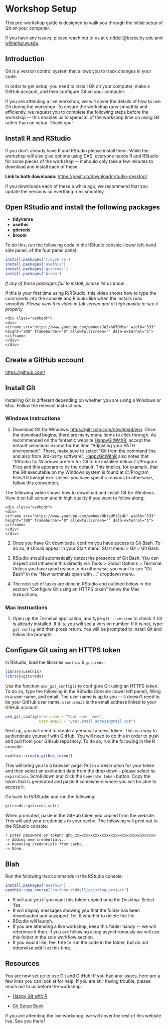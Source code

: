 # Workshop Setup



This pre-workshop guide is designed to walk you through the initial setup of Git
on your computer.  

If you have any issues, please reach out to us at c.riddell@berkeley.edu and 
wilnerl@uw.edu.   

## Introduction

Git is a version control system that allows you to track changes in your code.  

In order to get setup, you need to install Git on your computer, make a GitHub 
account, and then configure Git on your computer.  

If you are attending a live workshop, we will cover the details of how to use 
Git during the workshop. To ensure the workshop runs smoothly and efficiently, 
we request you to complete the following steps before the workshop -- this 
enables us to spend all of the workshop time on using Git rather than on setup.
Thank you!

## Install R and RStudio

If you don't already have R and RStudio please install them. While the workshop
will also give options using SAS, everyone needs R and RStudio for some pieces 
of the workshop -- it should only take a few minutes to download and install 
each of these. 

**Link to both downloads:** https://posit.co/download/rstudio-desktop/  

If you downloads each of these a while ago, we recommend that you update the 
versions so everthing runs smoothly. 

## Open RStudio and install the following packages

- **tidyverse**
- **usethis**
- **gitcreds**
- **broom**

To do this, run the following code in the RStudio console (lower left-hand side
panel, of the four panel pane):


```r
install.packages('tidyverse')
install.packages('usethis')
install.packages('gitcreds')
install.packages('broom')
```

*If any of these packages fail to install, please let us know.*   

If this is your first time using R/RStudio, this video shows how to type the 
commands into the console and R looks like when the installs runs smoothly. 
*Please view this video in full screen and at high quality to see it properly.*


```{=html}
<div class="vembedr">
<div>
<iframe src="https://www.youtube.com/embed/JuZxhOTDMtw" width="533" height="300" frameborder="0" allowfullscreen="" data-external="1"></iframe>
</div>
</div>
```


## Create a GitHub account

https://github.com/

## Install Git

Installing Git is different depending on whether you are using a Windows or Mac. 
Follow the relevant instructions.

### Windows Instructions

1) Download Git for Windows: https://git-scm.com/download/win. Once the download
begins, there are many menu items to click through. As recommended on the 
fantastic website [HappyGitWithR](https://happygitwithr.com/install-git), accept
the default selections except for the item "Adjusting your PATH environment". 
There, make sure to select “Git from the command line and also from 3rd-party 
software”. [HappyGitWithR](https://happygitwithr.com/install-git) also notes 
that "RStudio for Windows prefers for Git to
be installed below C:/Program Files and this appears to be the default. This 
implies, for example, that the Git executable on my Windows system is found at 
C:/Program Files/Git/bin/git.exe. Unless you have specific reasons to otherwise,
follow this convention.

The following video shows how to download and install Git for Windows. View it 
on full screen and in high quality if you want to follow along:


```{=html}
<div class="vembedr">
<div>
<iframe src="https://www.youtube.com/embed/0blgUPi5j4U" width="533" height="300" frameborder="0" allowfullscreen="" data-external="1"></iframe>
</div>
</div>
```


2) Once you have Git downloads, confirm you have access to Git Bash. To do so, 
it should appear in your Start menu: Start menu > Git > Git Bash.
 
3) RStudio should automatically detect the presence of Git Bash. You can inspect
and influence this directly via Tools > Global Options > Terminal. Unless you 
have good reason to do otherwise, you want to see “Git Bash” in the “New 
terminals open with …” dropdown menu.

4) The next set of tasks are done in RStudio and outlined below in the section
"Configure Git using an HTTPS token" below the Mac instructions.

### Mac Instructions

1) Open up the Terminal application, and type `git --version` to check if Git is
already installed. If it is, you will see a version number. If it is not, type: 
`git config` and then press return. You will be prompted to install Git and 
follow the prompts! 

## Configure Git using an HTTPS token

In RStudio, load the libraries `usethis` & `gitcreds`:  


```r
library(usethis)
library(gitcreds)
```

Use the function `use_git_config()` to configure Git using an HTTPS token. To 
do so, type the following in the RStudio Console (lower left panel), filling in 
a user name, and email. The user name is up to you -- it doesn't need to be your
GitHub user name. `user.email` is the email address linked to your GitHub 
account.


```r
use_git_config(user.name = "Your user name",
               user.email = "your.email.adress@gmail.com")
```

Next up, you will need to create a personal access token. This is a way to 
authenticate yourself with GitHub. You will need to do this in order to push and
pull from your GitHub repository.  To do so, run the following in the R console:   


```r
usethis::create_github_token()  
```

This will bring you to a browser page. Put in a description for your token and 
then select an expiration date from the drop down - please select `No expiration`.
Scroll down and click the `Generate token` button. Copy the token that is 
generated and paste it somewhere where you will be able to access it. 

Go back to R/RStudio and run the following:  


```r
gitcreds::gitcreds_set()
```

When prompted, paste in the GitHub token you copied from the website. This will 
add your credentials to your cache. The following will print out to the RStudio 
console:    

```
? Enter password or token: ghp_xxxxxxxxxxxxxxxxxxxxxxxxxxxxxxxxxxxx  
-> Adding new credentials...
-> Removing credentials from cache...
-> Done.
```  

## Blah

Run the following two commands in the RStudio console:

```r
install.packages("usethis")
usethis::use_course("corinne-riddell/existing-project")
```

* R will ask you if you want this folder copied onto the Desktop. Select Yes.
* R will display messages showing you that the folder has been downloaded and unzipped.
Tell R whether to delete the file.
* RStudio will launch.
* If you are attending a live workshop, keep this folder handy -- we will reference
it then. If you are following along asynchronously we will use this folder in the 
solo workflow section.
* If you would like, feel free to run the code in the folder, but do not otherwise
edit it at this time.




## Resources

You are now set up to use Git and GitHub! If you had any issues, here are 
a few links you can look at for help. If you are still having trouble, please 
reach out to us before the workshop.

- [Happy Git with R](https://happygitwithr.com/)  

- [Git Setup Book](https://git-scm.com/book/en/v2/Getting-Started-About-Version-ControlLinks)

If you are attending the live workshop, we will cover the rest of this website
live. See you there!
